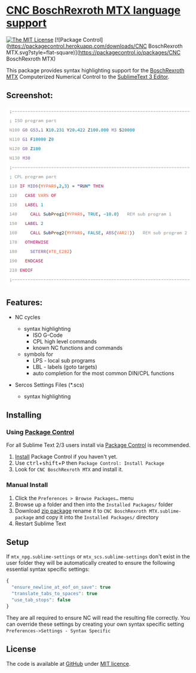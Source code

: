 # [CNC BoschRexroth MTX language support][home]
[![The MIT License](https://img.shields.io/badge/license-MIT-orange.svg?style=flat-square)](LICENSE)
[![Package Control](https://packagecontrol.herokuapp.com/downloads/CNC BoschRexroth MTX.svg?style=flat-square)](https://packagecontrol.io/packages/CNC BoschRexroth MTX)

This package provides syntax highlighting support for the
[BoschRexroth MTX][4] Computerized Numerical Control to the [SublimeText 3 Editor][1].

## Screenshot:
![screenshot](screenshot.png)

## Features:

* NC cycles
  * syntax highlighting
    * ISO G-Code
    * CPL high level commands
    * known NC functions and commands
  * symbols for
    * LPS - local sub programs
    * LBL - labels (goto targets)
    * auto completion for the most common DIN/CPL functions

* Sercos Settings Files (*.scs)
  * syntax highlighting

## Installing


### Using [Package Control][2]

For all Sublime Text 2/3 users install via [Package Control][2] is recommended.

1. [Install][3] Package Control if you haven't yet.
2. Use <kbd>ctrl</kbd>+<kbd>shift</kbd>+<kbd>P</kbd> then `Package Control: Install Package`
3. Look for `CNC BoschRexroth MTX` and install it.


### Manual Install

1. Click the `Preferences > Browse Packages…` menu
2. Browse up a folder and then into the `Installed Packages/` folder
3. Download [zip package][zip] rename it to `CNC BoschRexroth MTX.sublime-package` and copy it into the `Installed Packages/` directory
4. Restart Sublime Text


## Setup

If ``mtx_npg.sublime-settings`` or ``mtx_scs.sublime-settings`` don't exist in the user folder they will be automatically created to ensure the following essential syntax specific settings:

```javascript
{
  "ensure_newline_at_eof_on_save": true
  "translate_tabs_to_spaces": true
  "use_tab_stops": false
}
```

They are all required to ensure NC will read the resulting file correctly.
You can override these settings by creating your own syntax specific setting ``Preferences->Settings - Syntax Specific``

## License
The code is available at [GitHub][home] under [MIT licence][lic].

[home]: <https://github.com/deathaxe/sublime-mtx>
[lic]:  <https://github.com/deathaxe/sublime-mtx/blob/master/LICENSE>
[zip]:  <https://github.com/deathaxe/sublime-mtx/archive/master.zip>
[1]:    <http://www.sublimetext.com>
[2]:    <https://packagecontrol.io>
[3]:    <https://packagecontrol.io/installation>
[4]:    <https://www.boschrexroth.com/en/xc/products/product-groups/electric-drives-and-controls/cnc/indramotion-mtx/indramotion-mtx>
